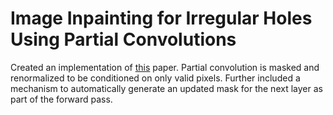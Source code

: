 # Image Inpainting for Irregular Holes Using Partial Convolutions
Created an implementation of [this](https://arxiv.org/abs/1804.07723) paper.
Partial convolution is masked and renormalized to be conditioned on only valid pixels. Further included a mechanism to automatically generate an updated mask for the next layer as part of the forward pass.   
